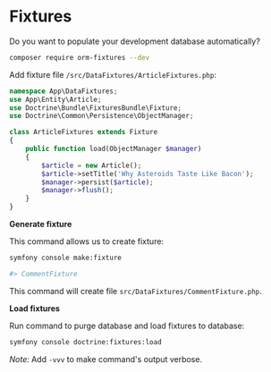 # Fixtures

Do you want to populate your development database automatically?

```bash
composer require orm-fixtures --dev
```

Add fixture file `/src/DataFixtures/ArticleFixtures.php`:

```php
namespace App\DataFixtures;
use App\Entity\Article;
use Doctrine\Bundle\FixturesBundle\Fixture;
use Doctrine\Common\Persistence\ObjectManager;

class ArticleFixtures extends Fixture
{
    public function load(ObjectManager $manager)
    {
        $article = new Article();
        $article->setTitle('Why Asteroids Taste Like Bacon');
        $manager->persist($article);
        $manager->flush();
    }
}
```

**Generate fixture**

This command allows us to create fixture:

```bash
symfony console make:fixture

#> CommentFixture
```

This command will create file `src/DataFixtures/CommentFixture.php`.

**Load fixtures**

Run command to purge database and load fixtures to database:

```bash
symfony console doctrine:fixtures:load
```

*Note:* Add `-vvv` to make command's output verbose.
